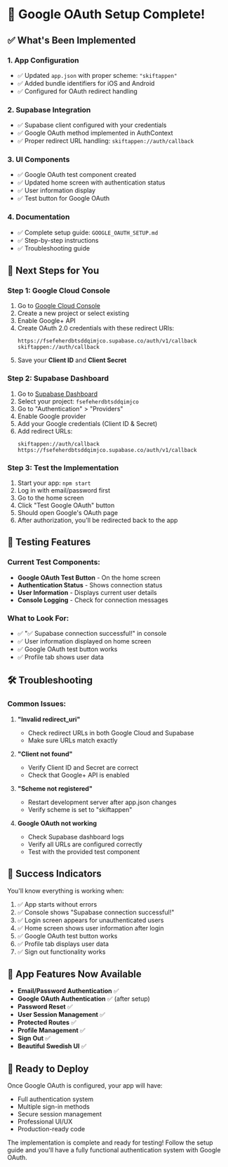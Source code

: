 # 🎉 Google OAuth Setup Complete!

## ✅ What's Been Implemented

### 1. **App Configuration**
- ✅ Updated `app.json` with proper scheme: `"skiftappen"`
- ✅ Added bundle identifiers for iOS and Android
- ✅ Configured for OAuth redirect handling

### 2. **Supabase Integration**
- ✅ Supabase client configured with your credentials
- ✅ Google OAuth method implemented in AuthContext
- ✅ Proper redirect URL handling: `skiftappen://auth/callback`

### 3. **UI Components**
- ✅ Google OAuth test component created
- ✅ Updated home screen with authentication status
- ✅ User information display
- ✅ Test button for Google OAuth

### 4. **Documentation**
- ✅ Complete setup guide: `GOOGLE_OAUTH_SETUP.md`
- ✅ Step-by-step instructions
- ✅ Troubleshooting guide

## 🔧 Next Steps for You

### **Step 1: Google Cloud Console**
1. Go to [Google Cloud Console](https://console.cloud.google.com)
2. Create a new project or select existing
3. Enable Google+ API
4. Create OAuth 2.0 credentials with these redirect URIs:
   ```
   https://fsefeherdbtsddqimjco.supabase.co/auth/v1/callback
   skiftappen://auth/callback
   ```
5. Save your **Client ID** and **Client Secret**

### **Step 2: Supabase Dashboard**
1. Go to [Supabase Dashboard](https://supabase.com/dashboard)
2. Select your project: `fsefeherdbtsddqimjco`
3. Go to "Authentication" > "Providers"
4. Enable Google provider
5. Add your Google credentials (Client ID & Secret)
6. Add redirect URLs:
   ```
   skiftappen://auth/callback
   https://fsefeherdbtsddqimjco.supabase.co/auth/v1/callback
   ```

### **Step 3: Test the Implementation**
1. Start your app: `npm start`
2. Log in with email/password first
3. Go to the home screen
4. Click "Test Google OAuth" button
5. Should open Google's OAuth page
6. After authorization, you'll be redirected back to the app

## 🧪 Testing Features

### **Current Test Components:**
- **Google OAuth Test Button** - On the home screen
- **Authentication Status** - Shows connection status
- **User Information** - Displays current user details
- **Console Logging** - Check for connection messages

### **What to Look For:**
- ✅ "✅ Supabase connection successful!" in console
- ✅ User information displayed on home screen
- ✅ Google OAuth test button works
- ✅ Profile tab shows user data

## 🛠️ Troubleshooting

### **Common Issues:**

1. **"Invalid redirect_uri"**
   - Check redirect URLs in both Google Cloud and Supabase
   - Make sure URLs match exactly

2. **"Client not found"**
   - Verify Client ID and Secret are correct
   - Check that Google+ API is enabled

3. **"Scheme not registered"**
   - Restart development server after app.json changes
   - Verify scheme is set to "skiftappen"

4. **Google OAuth not working**
   - Check Supabase dashboard logs
   - Verify all URLs are configured correctly
   - Test with the provided test component

## 🎯 Success Indicators

You'll know everything is working when:

1. ✅ App starts without errors
2. ✅ Console shows "Supabase connection successful!"
3. ✅ Login screen appears for unauthenticated users
4. ✅ Home screen shows user information after login
5. ✅ Google OAuth test button works
6. ✅ Profile tab displays user data
7. ✅ Sign out functionality works

## 📱 App Features Now Available

- **Email/Password Authentication** ✅
- **Google OAuth Authentication** ✅ (after setup)
- **Password Reset** ✅
- **User Session Management** ✅
- **Protected Routes** ✅
- **Profile Management** ✅
- **Sign Out** ✅
- **Beautiful Swedish UI** ✅

## 🚀 Ready to Deploy

Once Google OAuth is configured, your app will have:
- Full authentication system
- Multiple sign-in methods
- Secure session management
- Professional UI/UX
- Production-ready code

The implementation is complete and ready for testing! Follow the setup guide and you'll have a fully functional authentication system with Google OAuth. 